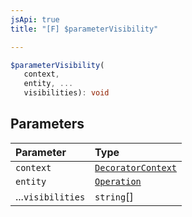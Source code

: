 ```yaml
---
jsApi: true
title: "[F] $parameterVisibility"

---
```

```ts
$parameterVisibility(
   context, 
   entity, ...
   visibilities): void
```

## Parameters

| Parameter | Type |
| :------ | :------ |
| `context` | [`DecoratorContext`](../interfaces/DecoratorContext.md) |
| `entity` | [`Operation`](../interfaces/Operation.md) |
| ...`visibilities` | `string`[] |
